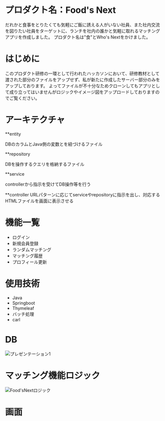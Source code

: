 # プロダクト名：Food's Next
だれかと食事をとりたくても気軽にご飯に誘える人がいない社員、また社内交流を図りたい社員をターゲットに、ランチを社内の誰かと気軽に取れるマッチングアプリを作成しました。
プロダクト名は"食"とWho's Nextをかけました。

# はじめに
このプロダクト研修の一環として行われたハッカソンにおいて、研修教材として渡された部分のファイルをアップせず、私が新たに作成したサーバー部分のみをアップしております。
よってファイルが不十分なためクローンしてもアプリとして成り立ってはいませんがロジックやイメージ図をアップロードしておりますのでご覧ください。

# アーキテクチャ
**entity

DBのカラムとJava側の変数とを紐づけるファイル

**repository

DBを操作するクエリを格納するファイル

**service

controllerから指示を受けてDB操作等を行う

**controller
URLパターンに応じてserviceやrepositoryに指示を出し、対応するHTMLファイルを画面に表示させる

# 機能一覧
- ログイン
- 新規会員登録
- ランダムマッチング
- マッチング履歴
- プロフィール更新

# 使用技術
- Java
- Springboot
- Thymeleaf
- バッチ処理
- carl

# DB
![プレゼンテーション1](https://user-images.githubusercontent.com/49260657/72248455-8ecca200-363a-11ea-8170-9e84a90125fe.jpg)

# マッチング機能ロジック
![Food'sNextロジック](https://user-images.githubusercontent.com/49260657/72262923-38bc2680-365b-11ea-8b33-73e1b73f32a0.jpg)

# 画面
